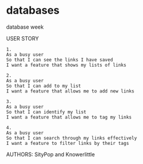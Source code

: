 # databases
database week

USER STORY
```
1.
As a busy user
So that I can see the links I have saved
I want a feature that shows my lists of links

2.
As a busy user
So that I can add to my list
I want a feature that allows me to add new links

3.
As a busy user
So that I can identify my list
I want a feature that allows me to tag my links

4.
As a busy user
So that I can search through my links effectively
I want a feature to filter links by their tags

```

AUTHORS:
SityPop and Knowerlittle
